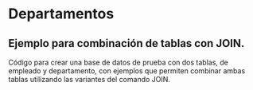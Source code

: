 # Departamentos
Ejemplo para combinación de tablas con JOIN.
-----------------
Código para crear una base de datos de prueba con dos tablas, de empleado y departamento, con ejemplos que permiten combinar ambas tablas utilizando las variantes del comando JOIN.
